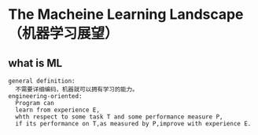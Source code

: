# The Macheine Learning Landscape（机器学习展望）
## what is ML
    general definition:
      不需要详细编码，机器就可以拥有学习的能力。
    engineering-oriented:
      Program can
      learn from experience E,
      whth respect to some task T and some performance measure P,
      if its performance on T,as measured by P,improve with experience E.
